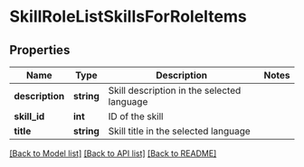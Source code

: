 # SkillRoleListSkillsForRoleItems

## Properties
Name | Type | Description | Notes
------------ | ------------- | ------------- | -------------
**description** | **string** | Skill description in the selected language | 
**skill_id** | **int** | ID of the skill | 
**title** | **string** | Skill title in the selected language | 

[[Back to Model list]](../README.md#documentation-for-models) [[Back to API list]](../README.md#documentation-for-api-endpoints) [[Back to README]](../README.md)


